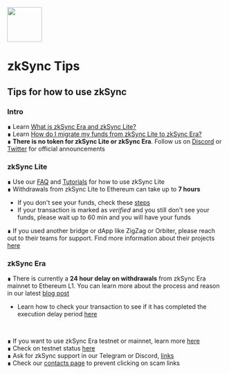 <img src="https://github.com/bxpana/zksync-community-brand-assets/blob/39be2a610abf9a8417f9a9107ea076331446934b/zkSync/Era%E2%88%8E%20/Era.png" height="80px">

# zkSync Tips
## Tips for how to use zkSync

### Intro
∎ Learn [What is zkSync Era and zkSync Lite?](https://github.com/bxpana/zkSync-Tips/blob/781c9c4810863af95f1a0b4d4a7cddc299c4771a/What%20is%20zkSync%20Era%20and%20zkSync%20Lite%3F.md)
</br>
∎ Learn [How do I migrate my funds from zkSync Lite to zkSync Era?](https://github.com/bxpana/zkSync-Tips/blob/c00194b8538cb221fd54879eab316e23b854d658/How%20do%20I%20migrate%20my%20funds%20from%20zkSync%20Lite%20to%20zkSync%20Era%3F.md)
</br>
∎ **There is no token for zkSync Lite or zkSync Era**. Follow us on [Discord](https://join.zksync.dev/) or [Twitter](https://twitter.com/zksync) for official announcements

### zkSync Lite
∎ Use our [FAQ](https://docs.zksync.io/userdocs/faq.html) and [Tutorials](https://docs.zksync.io/userdocs/tutorials.html) for how to use zkSync Lite
</br>
∎ Withdrawals from zkSync Lite to Ethereum can take up to **7 hours**
 - If you don't see your funds, check these [steps](https://docs.zksync.io/userdocs/faq.html#i-withdrew-my-funds-but-don-t-see-them-in-my-l1-account)
 - If your transaction is marked as *verified* and you still don't see your funds, please wait up to 60 min and you will have your funds 

∎ If you used another bridge or dApp like ZigZag or Orbiter, please reach out to their teams for support. Find more information about their projects [here](https://ecosystem.zksync.io/)


### zkSync Era
∎ There is currently a **24 hour delay on withdrawals** from zkSync Era mainnet to Ethereum L1. You can learn more about the process and reason in our latest [blog post](https://blog.matter-labs.io/securing-zksync-era-execution-delay-ee32b11d6f9)
 - Learn how to check your transaction to see if it has completed the execution delay period [here](https://github.com/bxpana/zkSync-Tips/blob/main/Check%20withdrawal%20delay.md)
<br>

∎ If you want to use zkSync Era testnet or mainnet, learn more [here](https://github.com/bxpana/zkSync-Tips/blob/3ac36573e4fb85af015b886a3b1c0125fafd997b/zkSync%20Era%20Guides.md) 
</br>
∎ Check on testnet status [here](https://uptime.com/s/zkSync-testnet) 
</br>
∎ Ask for zkSync support in our Telegram or Discord, [links](https://docs.zksync.io/contact.html)
</br>
∎ Check our [contacts page](https://docs.zksync.io/contact.html) to prevent clicking on scam links
</br>

